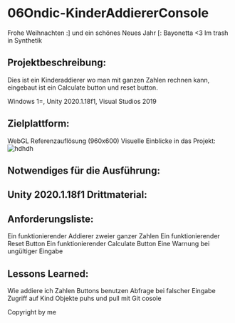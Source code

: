 # 06Ondic-KinderAddiererConsole
Frohe Weihnachten :]
und ein schönes Neues Jahr [:
Bayonetta <3
Im trash in Synthetik

## Projektbeschreibung:
Dies ist ein Kinderaddierer wo man mit ganzen Zahlen rechnen kann, eingebaut ist ein Calculate button und reset button.

Windows 1=, Unity 2020.1.18f1, Visual Studios 2019

## Zielplattform: 
WebGL Referenzauflösung (960x600) Visuelle Einblicke in das Projekt: 
![hdhdh](https://user-images.githubusercontent.com/91017666/152321856-ccf19098-1b93-4b7d-8600-8aaa0726bb2c.JPG)

## Notwendiges für die Ausführung:

## Unity 2020.1.18f1 Drittmaterial:

## Anforderungsliste:

Ein funktionierender Addierer zweier ganzer Zahlen
Ein funktionierender Reset Button
Ein funktionierender Calculate Button
Eine Warnung bei ungültiger Eingabe

## Lessons Learned:

Wie addiere ich Zahlen
Buttons benutzen
Abfrage bei falscher Eingabe
Zugriff auf Kind Objekte
puhs und pull mit Git cosole

Copyright by me
